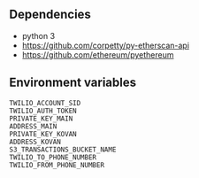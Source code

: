 ## Dependencies
- python 3
- https://github.com/corpetty/py-etherscan-api
- https://github.com/ethereum/pyethereum

## Environment variables
	TWILIO_ACCOUNT_SID
	TWILIO_AUTH_TOKEN
	PRIVATE_KEY_MAIN
	ADDRESS_MAIN
	PRIVATE_KEY_KOVAN
	ADDRESS_KOVAN
	S3_TRANSACTIONS_BUCKET_NAME
	TWILIO_TO_PHONE_NUMBER
	TWILIO_FROM_PHONE_NUMBER